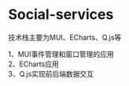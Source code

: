 # Social-services
技术栈主要为MUI、ECharts、Q.js等

1、MUI事件管理和窗口管理的应用  <br/>
2、ECharts应用   <br/>
3、Q.js实现前后端数据交互
